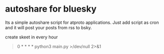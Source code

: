 # autoshare for bluesky

Its a simple autoshare script for atproto applications. 
Just add script as cron and it will post your posts from rss to bsky.

create skeet in every hour

> 0 * * * * python3 main.py >/dev/null 2>&1


